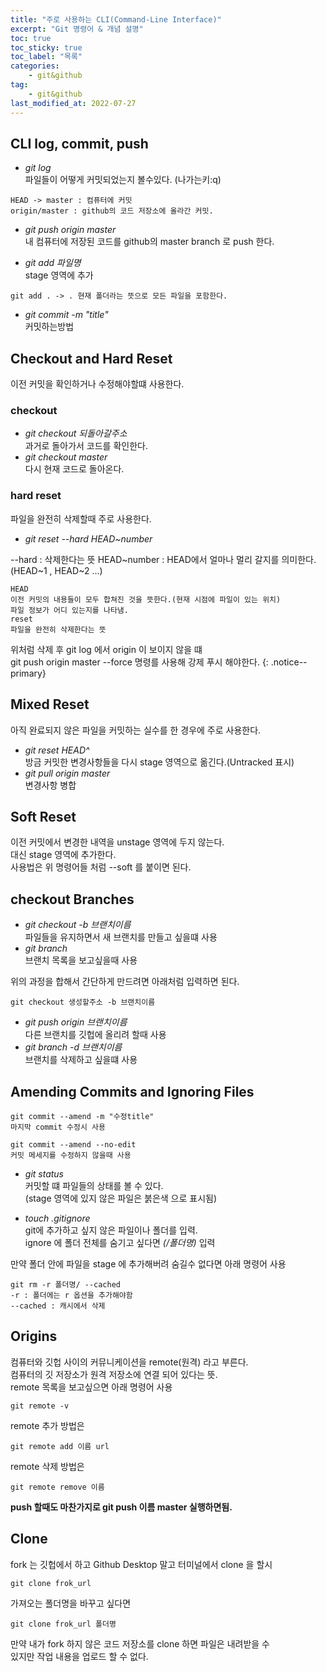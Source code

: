 ```yaml
---
title: "주로 사용하는 CLI(Command-Line Interface)"
excerpt: "Git 명령어 & 개념 설명"
toc: true
toc_sticky: true
toc_label: "목록"
categories:
    - git&github
tag:
    - git&github
last_modified_at: 2022-07-27
---
```

## CLI log, commit, push
- *git log*  
파일들이 어떻게 커밋되었는지 볼수있다. (나가는키:q)
```
HEAD -> master : 컴퓨터에 커밋
origin/master : github의 코드 저장소에 올라간 커밋.
```
- *git push origin master*  
내 컴퓨터에 저장된 코드를 github의 master branch 로 push 한다.

- *git add 파일명*  
stage 영역에 추가
```
git add . -> . 현재 폴더라는 뜻으로 모든 파일을 포함한다.
```
- *git commit -m "title"*  
커밋하는방법

##  Checkout and Hard Reset
이전 커밋을 확인하거나 수정해야할떄 사용한다.

### checkout
- *git checkout 되돌아갈주소*  
과거로 돌아가서 코드를 확인한다.
- *git checkout master*  
다시 현재 코드로 돌아온다.

### hard reset
파일을 완전히 삭제할때 주로 사용한다.
- *git reset --hard HEAD~number*  
  
--hard : 삭제한다는 뜻
HEAD~number : HEAD에서 얼마나 멀리 갈지를 의미한다.(HEAD~1 , HEAD~2 ...)
```
HEAD  
이전 커밋의 내용들이 모두 합쳐진 것을 뜻한다.(현재 시점에 파일이 있는 위치)  
파일 정보가 어디 있는지를 나타냄.
reset  
파일을 완전히 삭제한다는 뜻
```
위처럼 삭제 후 git log 에서 origin 이 보이지 않을 떄  
git push origin master --force 명령를 사용해 강제 푸시 해야한다.
{: .notice--primary}

## Mixed Reset
아직 완료되지 않은 파일을 커밋하는 실수를 한 경우에 주로 사용한다.
- *git reset HEAD^*  
방금 커밋한 변경사항들을 다시 stage 영역으로 옮긴다.(Untracked 표시)
- *git pull origin master*  
변경사항 병합

## Soft Reset
이전 커밋에서 변경한 내역을 unstage 영역에 두지 않는다.  
대신 stage 영역에 추가한다.  
사용법은 위 명령어들 처럼 --soft 를 붙이면 된다.

## checkout Branches
- *git checkout -b 브랜치이름*  
파일들을 유지하면서 새 브랜치를 만들고 싶을떄 사용
- *git branch*  
브랜치 목록을 보고싶을때 사용  
  
위의 과정을 합해서 간단하게 만드려면 아래처럼 입력하면 된다.
```
git checkout 생성할주소 -b 브랜치이름
```
- *git push origin 브랜치이름*  
다른 브랜치를 깃헙에 올리려 할때 사용
- *git branch -d 브랜치이름*  
브랜치를 삭제하고 싶을떄 사용
## Amending Commits and Ignoring Files

```
git commit --amend -m "수정title"
마지막 commit 수정시 사용

git commit --amend --no-edit
커밋 메세지를 수정하지 않을때 사용
```
- *git status*  
커밋할 떄 파일들의 상태를 볼 수 있다.       
(stage 영역에 있지 않은 파일은 붉은색 으로 표시됨)

- *touch .gitignore*  
git에 추가하고 싶지 않은 파일이나 폴더를 입력.  
ignore 에 폴더 전체를 숨기고 싶다면 *(/폴더명)* 입력  

만약 폴더 안에 파일을 stage 에 추가해버려 숨길수 없다면 아래 명령어 사용
```
git rm -r 폴더명/ --cached
-r : 폴더에는 r 옵션을 추가해야함
--cached : 캐시에서 삭제
```
## Origins
컴퓨터와 깃헙 사이의 커뮤니케이션을 remote(원격) 라고 부른다.  
컴퓨터의 깃 저장소가 원격 저장소에 연결 되어 있다는 뜻.  
remote 목록을 보고싶으면 아래 명령어 사용
```
git remote -v
```
remote 추가 방법은
```
git remote add 이름 url
```
remote  삭제 방법은
```
git remote remove 이름
```
**push 할때도 마찬가지로 git push 이름 master 실행하면됨.**

## Clone
fork 는 깃헙에서 하고 Github Desktop 말고 터미널에서 clone 을 할시  
```
git clone frok_url
```
가져오는 폴더명을 바꾸고 싶다면
```
git clone frok_url 폴더명
```
만약 내가 fork 하지 않은 코드 저장소를 clone 하면 파일은 내려받을 수  
있지만 작업 내용을 업로드 할 수 없다.
